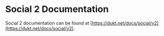 # Social 2 Documentation

Social 2 documentation can be found at [https://dukt.net/docs/social/v2](https://dukt.net/docs/social/v2).
